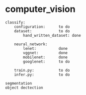 # computer_vision

    classify:
        configuration:      to do
        dataset:            to do
            hand_written_dataset: done
            
        neural_network:     
            lenet:          done
            vggnet:         done
            mobilenet:      done
            googlenet:      to do

        train.py:           to do
        infer.py:           to do
        
    segmentation
    object dectection